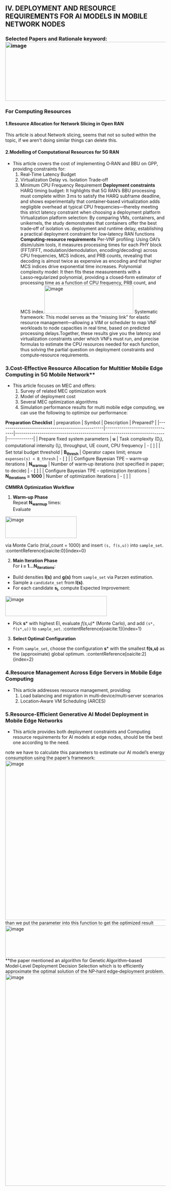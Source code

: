 ## IV. DEPLOYMENT AND RESOURCE REQUIREMENTS FOR AI MODELS IN MOBILE NETWORK NODES

### Selected Papers and Rationale  keyword:<img width="1682" height="185" alt="image" src="https://github.com/user-attachments/assets/9b4fe05e-77b4-45c6-aa01-e3bf776b6f56" />
### For Computing Resources
 #### 1.Resource Allocation for Network Slicing in Open RAN
   This article is about Network slicing, seems that not so suited within the topic, if we aren't doing similar things can delete this.
#### 2.Modelling of Computational Resources for 5G RAN  
   - This article covers the cost of implementing O‑RAN and BBU on GPP, providing constraints for:  
     1. Real‑Time Latency Budget  
     2. Virtualization Delay vs. Isolation Trade‑off  
     3. Minimum CPU Frequency Requirement
   **Deployment constraints**
HARQ timing budget: It highlights that 5G RAN’s BBU processing must complete within 3 ms to satisfy the HARQ subframe deadline, and shows experimentally that container‑based virtualization adds negligible overhead at typical CPU frequencies—thereby meeting this strict latency constraint when choosing a deployment platform 
Virtualization platform selection: By comparing VMs, containers, and unikernels, the study demonstrates that containers offer the best trade‑off of isolation vs. deployment and runtime delay, establishing a practical deployment constraint for low‑latency RAN functions
   **Computing‑resource requirements**
Per‑VNF profiling: Using OAI’s dlsim/ulsim tools, it measures processing times for each PHY block (FFT/IFFT, modulation/demodulation, encoding/decoding) across CPU frequencies, MCS indices, and PRB counts, revealing that decoding is almost twice as expensive as encoding and that higher MCS indices drive exponential time increases.
Polynomial complexity model: It then fits these measurements with a Lasso‑regularized polynomial, providing a closed‑form estimator of processing time as a function of CPU frequency, PRB count, and MCS index.<img width="279" height="88" alt="image" src="https://github.com/user-attachments/assets/ea098a81-10b9-4841-ada9-565c02e10d21" />
Systematic framework: This model serves as the “missing link” for elastic resource management—allowing a VIM or scheduler to map VNF workloads to node capacities in real time, based on predicted processing delays.Together, these results give you  the latency and virtualization constraints under which VNFs must run, and precise formulas to estimate the CPU resources needed for each function, thus solving the partial question on deployment constraints and compute‑resource requirements.
### 3.Cost‑Effective Resource Allocation for Multitier Mobile Edge Computing in 5G Mobile Network**  
   - This article focuses on MEC and offers:  
     1. Survey of related MEC optimization work  
     2. Model of deployment cost  
     3. Several MEC optimization algorithms  
     4. Simulation performance results
for multi mobile edge computing, we can use the following to optimize our performance:


**Preparation Checklist**
| preparation                                              | Symbol                          | Description                                                             | Prepared?   |
|---------------------------------------------------|---------------------------------|-------------------------------------------------------------------------|-------------|
| Prepare fixed system parameters                   | **u**                           | Task complexity (D<sub>i</sub>), computational intensity (I<sub>i</sub>), throughput, UE count, CPU frequency | - [ ]       |
| Set total budget threshold                        | **B<sub>thresh</sub>**         | Operator capex limit; ensure `expenses(s) < B_thresh`                   | - [ ]       |
| Configure Bayesian TPE – warm‑up iterations       | **N<sub>warmup</sub>**         | Number of warm‑up iterations (not specified in paper; to decide)       | - [ ]       |
| Configure Bayesian TPE – optimization iterations  | **N<sub>iterations</sub> = 1000** | Number of optimization iterations                                       | - [ ]       |

**CMMRA Optimization Workflow**
1. **Warm‑up Phase**  
   Repeat **N<sub>warmup</sub>** times:  
Evaluate  
<img width="224" height="68" alt="image" src="https://github.com/user-attachments/assets/c84bea83-90b2-4cca-ad1f-b74834453108" />
 
via Monte Carlo (trial_count = 1000) and insert `(s, f(s,u))` into `sample_set`. :contentReference[oaicite:0]{index=0}

2. **Main Iteration Phase**  
For **i = 1…N<sub>iterations</sub>**:  
- Build densities **l(s)** and **g(s)** from `sample_set` via Parzen estimation.  
- Sample a `candidate_set` from **l(s)**.  
- For each candidate **s<sub>i</sub>**, compute Expected Improvement:  
 <img width="319" height="63" alt="image" src="https://github.com/user-attachments/assets/38f0d040-2049-444f-868b-c0979f398516" />

- Pick **s*** with highest EI, evaluate **f(s*,u)** (Monte Carlo), and add `(s*, f(s*,u))` to `sample_set`. :contentReference[oaicite:1]{index=1}

3. **Select Optimal Configuration**  
- From `sample_set`, choose the configuration **s*** with the smallest **f(s,u)** as the (approximate) global optimum. :contentReference[oaicite:2]{index=2}



 ### 4.Resource Management Across Edge Servers in Mobile Edge Computing
   - This article addresses resource management, providing:  
     1. Load balancing and migration in multi‑device/multi‑server scenarios  
     2. Location‑Aware VM Scheduling (ARCES)
   
### 5.Resource-Efficient Generative AI Model Deployment in Mobile Edge Networks
   - This article provides both deployment constraints and  Computing resource requirements for AI models at edge nodes, should be the best one according to the need.  

note we have to calculate this parameters to  estimate our  AI model’s energy consumption using the paper’s framework:
<img width="907" height="501" alt="image" src="https://github.com/user-attachments/assets/e3f22953-e58f-4e2f-8037-6541bdec096b" />
than we put the parameter into this function to get the optimized result<img width="572" height="101" alt="image" src="https://github.com/user-attachments/assets/e96bd34e-0b22-4794-86db-8687240e8284" />
**the paper mentioned an algorithm for Genetic Algorithm–based Model‑Level Deployment Decision Selection which is to efficiently approximate the optimal solution of the NP‑hard edge‐deployment problem.<img width="660" height="665" alt="image" src="https://github.com/user-attachments/assets/85811e8e-3240-4317-aab3-ae82d3ba873c" />





